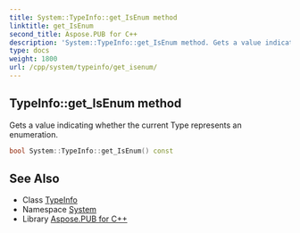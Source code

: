 ```yaml
---
title: System::TypeInfo::get_IsEnum method
linktitle: get_IsEnum
second_title: Aspose.PUB for C++
description: 'System::TypeInfo::get_IsEnum method. Gets a value indicating whether the current Type represents an enumeration in C++.'
type: docs
weight: 1800
url: /cpp/system/typeinfo/get_isenum/
---
```

## TypeInfo::get_IsEnum method


Gets a value indicating whether the current Type represents an enumeration.

```cpp
bool System::TypeInfo::get_IsEnum() const
```

## See Also

* Class [TypeInfo](../)
* Namespace [System](../../)
* Library [Aspose.PUB for C++](../../../)
